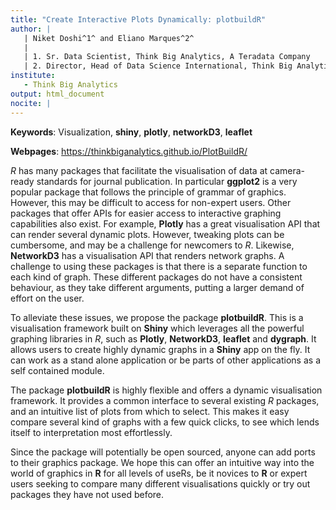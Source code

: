 ```yaml
---
title: "Create Interactive Plots Dynamically: plotbuildR"
author: |
   | Niket Doshi^1^ and Eliano Marques^2^
   |
   | 1. Sr. Data Scientist, Think Big Analytics, A Teradata Company
   | 2. Director, Head of Data Science International, Think Big Analytics, A Teradata Company
institute: 
   - Think Big Analytics
output: html_document
nocite: | 
---
```


**Keywords**: Visualization, **shiny**, **plotly**, **networkD3**, **leaflet**

**Webpages**: https://thinkbiganalytics.github.io/PlotBuildR/

*R* has many packages that facilitate the visualisation of data at camera-ready standards for journal publication. In particular **ggplot2** is a very popular package that follows the principle of grammar of graphics. However, this may be difficult to access for non-expert users. Other packages that offer APIs for easier access to interactive graphing capabilities also exist. For example, **Plotly** has a great visualisation API that can render several dynamic plots. However, tweaking plots can be cumbersome, and may be a challenge for newcomers to *R*. Likewise, **NetworkD3** has a visualisation API that renders network graphs. A challenge to using these packages is that there is a separate function to each kind of graph. These different packages do not have a consistent behaviour, as they take different arguments, putting a larger demand of effort on the user.

To alleviate these issues, we propose the package **plotbuildR**. This is a visualisation framework built on **Shiny** which leverages all the powerful graphing libraries in *R*, such as **Plotly**, **NetworkD3**, **leaflet** and **dygraph**. It allows users to create highly dynamic graphs in a **Shiny** app on the fly. It can work as a stand alone application or be parts of other applications as a self contained module.

The package **plotbuildR** is highly flexible and offers a dynamic visualisation framework. It provides a common interface to several existing *R* packages, and an intuitive list of plots from which to select. This makes it easy compare several kind of graphs with a few quick clicks, to see which lends itself to interpretation most effortlessly.

Since the package will potentially be open sourced, anyone can add ports to their graphics package. We hope this can offer an intuitive way into the world of graphics in **R** for all levels of useRs, be it novices to **R** or expert users seeking to compare many different visualisations quickly or try out packages they have not used before.
